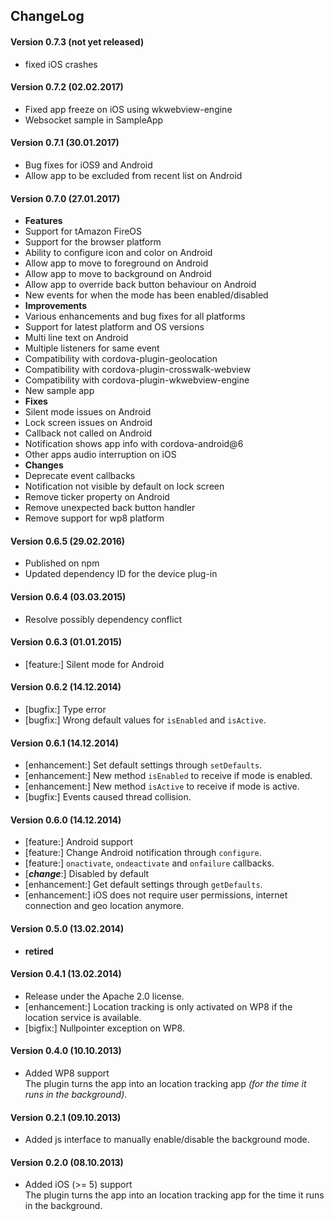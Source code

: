 ## ChangeLog
#### Version 0.7.3 (not yet released)
- fixed iOS crashes

#### Version 0.7.2 (02.02.2017)
- Fixed app freeze on iOS using wkwebview-engine
- Websocket sample in SampleApp

#### Version 0.7.1 (30.01.2017)
- Bug fixes for iOS9 and Android
- Allow app to be excluded from recent list on Android

#### Version 0.7.0 (27.01.2017)
- __Features__
 - Support for tAmazon FireOS
 - Support for the browser platform
 - Ability to configure icon and color on Android
 - Allow app to move to foreground on Android
 - Allow app to move to background on Android
 - Allow app to override back button behaviour on Android
 - New events for when the mode has been enabled/disabled
- __Improvements__
 - Various enhancements and bug fixes for all platforms
 - Support for latest platform and OS versions
 - Multi line text on Android
 - Multiple listeners for same event
 - Compatibility with cordova-plugin-geolocation
 - Compatibility with cordova-plugin-crosswalk-webview
 - Compatibility with cordova-plugin-wkwebview-engine
 - New sample app
- __Fixes__
 - Silent mode issues on Android
 - Lock screen issues on Android
 - Callback not called on Android  
 - Notification shows app info with cordova-android@6
 - Other apps audio interruption on iOS
- __Changes__
 - Deprecate event callbacks
 - Notification not visible by default on lock screen
 - Remove ticker property on Android
 - Remove unexpected back button handler
 - Remove support for wp8 platform

#### Version 0.6.5 (29.02.2016)
- Published on npm
- Updated dependency ID for the device plug-in

#### Version 0.6.4 (03.03.2015)
- Resolve possibly dependency conflict

#### Version 0.6.3 (01.01.2015)
- [feature:] Silent mode for Android

#### Version 0.6.2 (14.12.2014)
- [bugfix:] Type error
- [bugfix:] Wrong default values for `isEnabled` and `isActive`.

#### Version 0.6.1 (14.12.2014)
- [enhancement:] Set default settings through `setDefaults`.
- [enhancement:] New method `isEnabled` to receive if mode is enabled.
- [enhancement:] New method `isActive` to receive if mode is active.
- [bugfix:] Events caused thread collision.


#### Version 0.6.0 (14.12.2014)
- [feature:] Android support
- [feature:] Change Android notification through `configure`.
- [feature:] `onactivate`, `ondeactivate` and `onfailure` callbacks.
- [___change___:] Disabled by default
- [enhancement:] Get default settings through `getDefaults`.
- [enhancement:] iOS does not require user permissions, internet connection and geo location anymore.

#### Version 0.5.0 (13.02.2014)
- __retired__

#### Version 0.4.1 (13.02.2014)
- Release under the Apache 2.0 license.
- [enhancement:] Location tracking is only activated on WP8 if the location service is available.
- [bigfix:] Nullpointer exception on WP8.

#### Version 0.4.0 (10.10.2013)
- Added WP8 support<br>
  The plugin turns the app into an location tracking app *(for the time it runs in the background)*.

#### Version 0.2.1 (09.10.2013)
- Added js interface to manually enable/disable the background mode.

#### Version 0.2.0 (08.10.2013)
- Added iOS (>= 5) support<br>
  The plugin turns the app into an location tracking app for the time it runs in the background.
